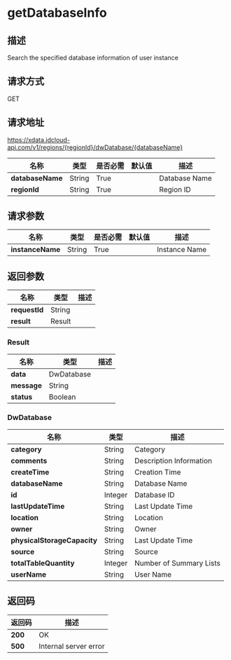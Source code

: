 # getDatabaseInfo


## 描述
Search the specified database information of user instance

## 请求方式
GET

## 请求地址
https://xdata.jdcloud-api.com/v1/regions/{regionId}/dwDatabase/{databaseName}

|名称|类型|是否必需|默认值|描述|
|---|---|---|---|---|
|**databaseName**|String|True| |Database Name|
|**regionId**|String|True| |Region ID|

## 请求参数
|名称|类型|是否必需|默认值|描述|
|---|---|---|---|---|
|**instanceName**|String|True| |Instance Name|


## 返回参数
|名称|类型|描述|
|---|---|---|
|**requestId**|String| |
|**result**|Result| |

### Result
|名称|类型|描述|
|---|---|---|
|**data**|DwDatabase| |
|**message**|String| |
|**status**|Boolean| |
### DwDatabase
|名称|类型|描述|
|---|---|---|
|**category**|String|Category|
|**comments**|String|Description  Information|
|**createTime**|String|Creation Time|
|**databaseName**|String|Database Name|
|**id**|Integer|Database ID|
|**lastUpdateTime**|String|Last Update Time|
|**location**|String|Location|
|**owner**|String|Owner|
|**physicalStorageCapacity**|String|Last Update Time|
|**source**|String|Source|
|**totalTableQuantity**|Integer|Number of Summary Lists|
|**userName**|String|User Name|

## 返回码
|返回码|描述|
|---|---|
|**200**|OK|
|**500**|Internal server error|
